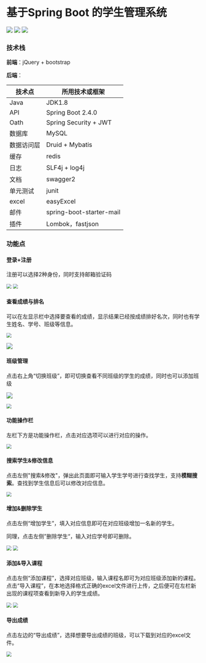 # 基于Spring Boot 的学生管理系统

![](https://img.shields.io/github/repo-size/ccqstark/stu-grade-manage)     ![](https://img.shields.io/tokei/lines/github/ccqstark/stu-grade-manage?color=green)     ![](https://img.shields.io/github/commit-activity/m/ccqstark/stu-grade-manage?color=red)

### 技术栈

**前端**：jQuery + bootstrap

**后端**：

| 技术点     | 所用技术或框架           |
| ---------- | ------------------------ |
| Java       | JDK1.8                   |
| API        | Spring Boot 2.4.0        |
| Oath       | Spring Security + JWT    |
| 数据库     | MySQL                    |
| 数据访问层 | Druid + Mybatis          |
| 缓存       | redis                    |
| 日志       | SLF4j + log4j            |
| 文档       | swagger2                 |
| 单元测试   | junit                    |
| excel      | easyExcel                |
| 邮件       | spring-boot-starter-mail |
| 插件       | Lombok，fastjson         |

### 功能点

#### 登录+注册

注册可以选择2种身份，同时支持邮箱验证码

<img src="https://static01.imgkr.com/temp/fa7afb6278374d7ab79a3597104e0114.png" style="zoom:80%;" />

<img src="https://static01.imgkr.com/temp/0d26b6c7f99549268465d25716270852.png" style="zoom: 80%;" />





#### 查看成绩与排名

可以在左显示栏中选择要查看的成绩，显示结果已经按成绩排好名次，同时也有学生姓名、学号、班级等信息。

<img src="https://static01.imgkr.com/temp/48dd301ab37f48c7b7cd002a63537fc7.png" style="zoom:80%;" />

![](https://static01.imgkr.com/temp/60e6ce950d664b5da8703d54a7dac327.png)



#### 班级管理

点击右上角“切换班级”，即可切换查看不同班级的学生的成绩，同时也可以添加班级

![](https://static01.imgkr.com/temp/68e119fde5cb45d285fd99e270a2fae5.png)



<img src="https://static01.imgkr.com/temp/0731a2b879334372abd8e5c7e2f01018.png" style="zoom:80%;" />



#### 功能操作栏

左栏下方是功能操作栏，点击对应选项可以进行对应的操作。

<img src="https://static01.imgkr.com/temp/fdbf3ad20d9f4fb8be660ed162da67e6.png" style="zoom:80%;" />





#### 搜索学生&修改信息

点击左侧"搜索&修改"，弹出此页面即可输入学生学号进行查找学生，支持**模糊搜索**。查找到学生信息后可以修改对应信息。

<img src="https://static01.imgkr.com/temp/811516a74bbb4abe9229f1c4024b90cf.png" style="zoom:80%;" />



#### 增加&删除学生

点击左侧“增加学生”，填入对应信息即可在对应班级增加一名新的学生。

同理，点击左侧”删除学生“，输入对应学号即可删除。

<img src="https://static01.imgkr.com/temp/aa13985970314777b7673153095097dd.png" style="zoom:80%;" />

<img src="https://static01.imgkr.com/temp/2e4d0363a4214115a1c416d8b140e82c.png" style="zoom:80%;" />



#### 添加&导入课程

点击左侧“添加课程”，选择对应班级，输入课程名即可为对应班级添加新的课程。点击“导入课程”，在本地选择格式正确的excel文件进行上传，之后便可在左栏新出现的课程项查看到新导入的学生成绩。

<img src="https://static01.imgkr.com/temp/14ae05acf780454ab240bd9e576c44c3.png" style="zoom:80%;" />

<img src="https://static01.imgkr.com/temp/adf996ce3b45450b9f852f7377ab64a0.png" style="zoom:80%;" />



#### 导出成绩

点击左边的“导出成绩”，选择想要导出成绩的班级，可以下载到对应的excel文件。

<img src="https://static01.imgkr.com/temp/322820d44676427fa2718d3182718594.png" style="zoom:80%;" />